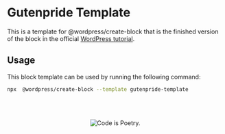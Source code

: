 # Gutenpride Template


This is a template for @wordpress/create-block that is the finished version of the block in the official [WordPress tutorial](/docs/designers-developers/developers/tutorials/create-block).


## Usage

This block template can be used by running the following command:

```bash
npx  @wordpress/create-block --template gutenpride-template
```

<br/><br/><p align="center"><img src="https://s.w.org/style/images/codeispoetry.png?1" alt="Code is Poetry." /></p>
